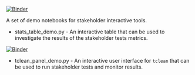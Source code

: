 [![Binder](https://mybinder.org/badge_logo.svg)](https://mybinder.org/v2/gh/jrhosk/stakeholder.git/HEAD?labpath=demo%2Fstats_table_demo.ipynb)

A set of demo notebooks for stakeholder interactive tools.

* stats_table_demo.py - An interactive table that can be used to investigate the results of the stakeholder tests metrics.

[![Binder](https://mybinder.org/badge_logo.svg)](https://mybinder.org/v2/gh/jrhosk/stakeholder.git/HEAD?labpath=demo%2Ftclean_panel_demo.ipynb)

* tclean_panel_demo.py - An interactive user interface for `tclean` that can be used to run stakeholder tests and monitor results.
